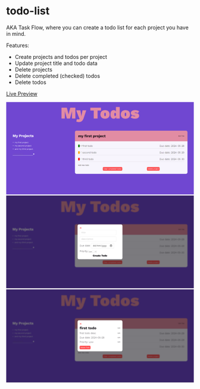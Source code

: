 # todo-list

AKA Task Flow, where you can create a todo list for each project you have in mind.

Features:
- Create projects and todos per project
- Update project title and todo data
- Delete projects
- Delete completed (checked) todos
- Delete todos
  

[Live Preview](https://faahm.github.io/todo-list/)

![alt text](https://github.com/Faahm/todo-list/blob/main/sample1.png "Homepage Preview")
![alt text](https://github.com/Faahm/todo-list/blob/main/sample3.png "Add Todo Preview")
![alt text](https://github.com/Faahm/todo-list/blob/main/sample2.png "Todo Details Preview")
